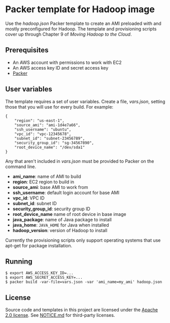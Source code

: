 # Packer template for Hadoop image

Use the _hadoop.json_ Packer template to create an AMI preloaded with and mostly preconfigured for Hadoop. The template and provisioning scripts cover up through Chapter 9 of _Moving Hadoop to the Cloud_.

## Prerequisites

* An AWS account with permissions to work with EC2
* An AWS access key ID and secret access key
* [Packer](https://packer.io)

## User variables

The template requires a set of user variables. Create a file, _vars.json_, setting those that you will use for every build. For example:

```
{
    "region": "us-east-1",
    "source_ami": "ami-1d4e7a66",
    "ssh_username": "ubuntu",
    "vpc_id": "vpc-12345678",
    "subnet_id": "subnet-23456789",
    "security_group_id": "sg-34567890",
    "root_device_name": "/dev/sda1"
}
```

Any that aren't included in _vars.json_ must be provided to Packer on the command line.

* **ami_name**: name of AMI to build
* **region**: EC2 region to build in
* **source_ami**: base AMI to work from
* **ssh_username**: default login account for base AMI
* **vpc_id**: VPC ID
* **subnet_id**: subnet ID
* **security_group_id**: security group ID
* **root_device_name** name of root device in base image
* **java_package**: name of Java package to install
* **java_home**: `JAVA_HOME` for Java when installed
* **hadoop_version**: version of Hadoop to install

Currently the provisioning scripts only support operating systems that use apt-get for package installation.

## Running

```
$ export AWS_ACCESS_KEY_ID=...
$ export AWS_SECRET_ACCESS_KEY=...
$ packer build -var-file=vars.json -var 'ami_name=my_ami' hadoop.json
```

## License

Source code and templates in this project are licensed under the [Apache 2.0 license](http://www.apache.org/licenses/LICENSE-2.0.html). See [NOTICE.md](../../NOTICE.md) for third-party licenses.


